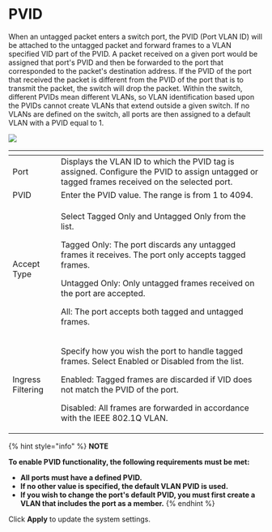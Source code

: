 # PVID

When an untagged packet enters a switch port, the PVID \(Port VLAN ID\) will be attached to the untagged packet and forward frames to a VLAN specified VID part of the PVID. A packet received on a given port would be assigned that port's PVID and then be forwarded to the port that corresponded to the packet's destination address. If the PVID of the port that received the packet is different from the PVID of the port that is to transmit the packet, the switch will drop the packet. Within the switch, different PVIDs mean different VLANs, so VLAN identification based upon the PVIDs cannot create VLANs that extend outside a given switch. If no VLANs are defined on the switch, all ports are then assigned to a default VLAN with a PVID equal to 1.  


![](https://lh4.googleusercontent.com/PFIgqGXb0QcclBVes7CsScrB0tQjP74Fil5gBeU1tbgW_joEIk9Sb6S6xyIoBpi2CuK6BvpkNDx8SgNNwg5hNSnF33mSJVkB8WZs6nFTRakGqkNK0Tn97rRD9QBbHyrBjOTgevg)

<table>
  <thead>
    <tr>
      <th style="text-align:left"></th>
      <th style="text-align:left"></th>
    </tr>
  </thead>
  <tbody>
    <tr>
      <td style="text-align:left">Port</td>
      <td style="text-align:left">Displays the VLAN ID to which the PVID tag is assigned. Configure the
        PVID to assign untagged or tagged frames received on the selected port.</td>
    </tr>
    <tr>
      <td style="text-align:left">PVID</td>
      <td style="text-align:left">Enter the PVID value. The range is from 1 to 4094.</td>
    </tr>
    <tr>
      <td style="text-align:left">Accept Type</td>
      <td style="text-align:left">
        <p>Select Tagged Only and Untagged Only from the list.</p>
        <p>Tagged Only: The port discards any untagged frames it receives. The port
          only accepts tagged frames.</p>
        <p>Untagged Only: Only untagged frames received on the port are accepted.</p>
        <p>All: The port accepts both tagged and untagged frames.</p>
      </td>
    </tr>
    <tr>
      <td style="text-align:left">Ingress Filtering</td>
      <td style="text-align:left">
        <p>Specify how you wish the port to handle tagged frames. Select Enabled
          or Disabled from the list.</p>
        <p>Enabled: Tagged frames are discarded if VID does not match the PVID of
          the port.</p>
        <p>Disabled: All frames are forwarded in accordance with the IEEE 802.1Q
          VLAN.</p>
      </td>
    </tr>
  </tbody>
</table>

{% hint style="info" %}
**NOTE**

**To enable PVID functionality, the following requirements must be met:**

* **All ports must have a defined PVID.**
* **If no other value is specified, the default VLAN PVID is used.**
* **If you wish to change the port's default PVID, you must first create a VLAN that includes the port as a member.**
{% endhint %}

Click **Apply** to update the system settings.

